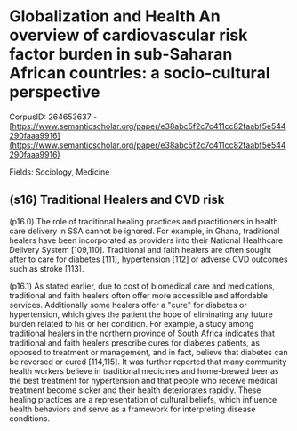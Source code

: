 # Globalization and Health An overview of cardiovascular risk factor burden in sub-Saharan African countries: a socio-cultural perspective

CorpusID: 264653637 - [https://www.semanticscholar.org/paper/e38abc5f2c7c411cc82faabf5e544290faaa9916](https://www.semanticscholar.org/paper/e38abc5f2c7c411cc82faabf5e544290faaa9916)

Fields: Sociology, Medicine

## (s16) Traditional Healers and CVD risk
(p16.0) The role of traditional healing practices and practitioners in health care delivery in SSA cannot be ignored. For example, in Ghana, traditional healers have been incorporated as providers into their National Healthcare Delivery System [109,110]. Traditional and faith healers are often sought after to care for diabetes [111], hypertension [112] or adverse CVD outcomes such as stroke [113].

(p16.1) As stated earlier, due to cost of biomedical care and medications, traditional and faith healers often offer more accessible and affordable services. Additionally some healers offer a "cure" for diabetes or hypertension, which gives the patient the hope of eliminating any future burden related to his or her condition. For example, a study among traditional healers in the northern province of South Africa indicates that traditional and faith healers prescribe cures for diabetes patients, as opposed to treatment or management, and in fact, believe that diabetes can be reversed or cured [114,115]. It was further reported that many community health workers believe in traditional medicines and home-brewed beer as the best treatment for hypertension and that people who receive medical treatment become sicker and their health deteriorates rapidly. These healing practices are a representation of cultural beliefs, which influence health behaviors and serve as a framework for interpreting disease conditions.
